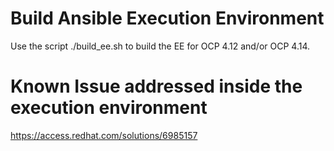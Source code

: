 # Build Ansible Execution Environment

Use the script ./build_ee.sh to build the EE for OCP 4.12 and/or OCP 4.14.

# Known Issue addressed inside the execution environment

https://access.redhat.com/solutions/6985157